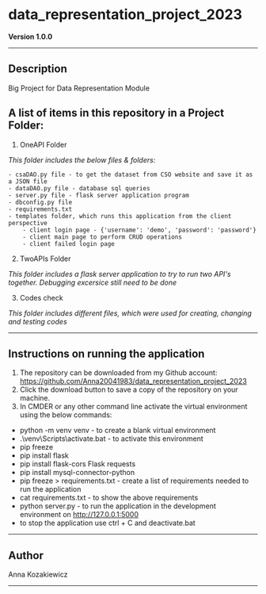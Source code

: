 # data_representation_project_2023

**Version 1.0.0**
***

## Description
Big Project for Data Representation Module

## A list of items in this repository in a Project Folder:
1. OneAPI Folder

*This folder includes the below files & folders:*

    - csaDAO.py file - to get the dataset from CSO website and save it as a JSON file
    - dataDAO.py file - database sql queries
    - server.py file - flask server application program
    - dbconfig.py file
    - requirements.txt
    - templates folder, which runs this application from the client perspective
        - client login page - {'username': 'demo', 'password': 'password'}
        - client main page to perform CRUD operations
        - client failed login page

2. TwoAPIs Folder

*This folder includes a flask server application to try to run two API's together. Debugging excersice still need to be done*

3. Codes check

*This folder includes different files, which were used for creating, changing and testing codes*
***


## Instructions on running the application
1. The repository can be downloaded from my Github account: https://github.com/Anna20041983/data_representation_project_2023
2. Click the download button to save a copy of the repository on your machine.
3. In CMDER or any other command line activate the virtual environment using the below commands:
 - python -m venv venv - to create a blank virtual environment
 - .\venv\Scripts\activate.bat - to activate this environment
 - pip freeze
 - pip install flask
 - pip install flask-cors Flask requests
 - pip install mysql-connector-python
 - pip freeze > requirements.txt - create a list of requirements needed to run the application
 - cat requirements.txt - to show the above requirements
 - python server.py - to run the application in the development environment on http://127.0.0.1:5000
 - to stop the application use ctrl + C and deactivate.bat

***

## Author

Anna Kozakiewicz
***